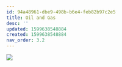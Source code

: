 ```yaml
---
id: 94a48961-dbe9-498b-b6e4-feb82b97c2e5
title: Oil and Gas
desc: ''
updated: 1599638548884
created: 1599638548884
nav_order: 3.2
---
```


![](/assets/images/2020-09-10-18-37-57.png)

